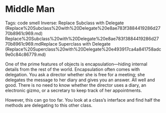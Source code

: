 # Middle Man

Tags: code smell
Inverse: Replace Subclass with Delegate (Replace%20Subclass%20with%20Delegate%20e8ae783f3884419286d2770b8961c969.md) Replace%20Subclass%20with%20Delegate%20e8ae783f3884419286d2770b8961c969.mdReplace Superclass with Delegate (Replace%20Superclass%20with%20Delegate%20e493917ca4a841758adc9e0c84c86779.md)

One of the prime features of objects is encapsulation—hiding internal details from the rest of the world. Encapsulation often comes with delegation. You ask a director whether she is free for a meeting; she delegates the message to her diary and gives you an answer. All well and good. There is no need to know whether the director uses a diary, an electronic gizmo, or a secretary to keep track of her appointments. 

However, this can go too far. You look at a class’s interface and find half the methods are delegating to this other class.